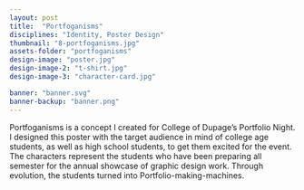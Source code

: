 ```yaml
---
layout: post
title:  "Portfoganisms"
disciplines: "Identity, Poster Design"
thumbnail: "8-portfoganisms.jpg"
assets-folder: "portfoganisms"
design-image: "poster.jpg"
design-image-2: "t-shirt.jpg"
design-image-3: "character-card.jpg"

banner: "banner.svg"
banner-backup: "banner.png"
---
```


Portfoganisms is a concept I created for College of Dupage’s Portfolio Night. I designed this poster with the target audience in mind of college age students, as well as high school students, to get them excited for the event. The characters represent the students who have been preparing all semester for the annual showcase of graphic design work. Through evolution, the students turned into Portfolio-making-machines.
